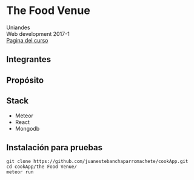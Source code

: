 # The Food Venue

Uniandes  
Web development 2017-1  
[Pagina del curso](http://johnguerra.co/classes/webDevelopment_fall_2017/)

## Integrantes


## Propósito



## Stack
- Meteor
- React
- Mongodb




## Instalación para pruebas
```
git clone https://github.com/juanestebanchaparromachete/cookApp.git
cd cookApp/the Food Venue/
meteor run
```
